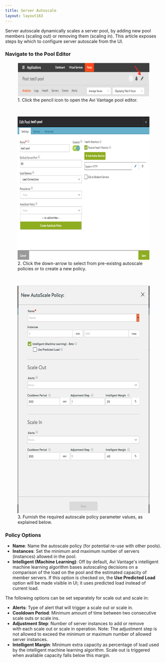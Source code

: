 ```yaml
---
title: Server Autoscale
layout: layout163
---
```

Server autoscale dynamically scales a server pool, by adding new pool members (scaling out) or removing them (scaling in). This article exposes steps by which to configure server autoscale from the UI.

### Navigate to the Pool Editor

<figure class="thumbnail wp-caption alignnone"> <a href="img/Screen-Shot-2016-08-29-at-7.02.03-PM.png"><img class="wp-image-12737" src="img/Screen-Shot-2016-08-29-at-7.02.03-PM.png" alt="click to the Avi Vantage pool editor" width="650" height="109"></a>  
<figcapture> 1. Click the pencil icon to open the Avi Vantage pool editor. 
</figcapture>
</figure> 

 

<figure class="thumbnail wp-caption alignnone"> <a href="img/click_to_create_autoscale_policy.png"><img class="wp-image-12739" src="img/click_to_create_autoscale_policy.png" alt="click to select from pre-existing autoscale policies or to create a new one" width="650" height="459"></a>  
<figcapture> 2. Click the down-arrow to select from pre-existng autoscale policies or to create a new policy. 
</figcapture>
</figure> 

 

<figure class="thumbnail wp-caption aligncenter"> <a href="img/new_autoscale_policy.png"><img class="wp-image-12741" src="img/new_autoscale_policy.png" alt="Avi Vantage server autoscale policy" width="500" height="731"></a>  
<figcapture> 3. Furnish the required autoscale policy parameter values, as explained below. 
</figcapture>
</figure> 

### Policy Options

* **Name**: Name the autoscale policy (for potential re-use with other pools).
* **Instances**: Set the minimum and maximum number of servers (instances) allowed in the pool.
* **Intelligent (Machine Learning)**: Off by default, Avi Vantage's intelligent machine learning algorithm bases autoscaling decisions on a comparison of the load on the pool and the estimated capacity of member servers. If this option is checked on, the **Use Predicted Load** option will be made visible in UI; it uses predicted load instead of current load. 

The following options can be set separately for scale out and scale in:

* **Alerts**: Type of alert that will trigger a scale out or scale in.
* **Cooldown Period**: Minimum amount of time between two consecutive scale outs or scale ins.
* **Adjustment Step**: Number of server instances to add or remove with each scale out or scale in operation. Note: The adjustment step is not allowed to exceed the minimum or maximum number of allowed server instances.
* **Intelligent Margin**: Minimum extra capacity as percentage of load used by the intelligent machine learning algorithm. Scale out is triggered when available capacity falls below this margin. 